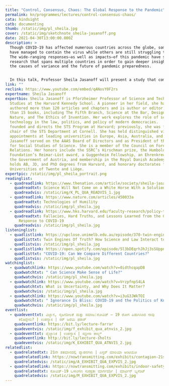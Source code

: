 ```yaml
---
title: "Control, Consensus, Chaos: The Global Response to the Pandemic"
permalink: kn/programmes/lectures/control-consensus-chaos/
cata: hindsight
catb: documenting
thumb: /static/img/pl_sheila.jpg
cover: /static/img/sketchnote_sheila-jasanoff.png
date: 2021-04-30T13:00:00.000Z
description: >
  Though COVID-19 has affected numerous countries across the globe, some nations
  have managed to contain the virus while others are still struggling to do so.
  The wide-ranging responses—as well as impacts—of this pandemic have spurred
  research that spans multiple countries in order to gain deeper insights into
  the causes of variance and the future of pandemic preparedness.


  In this talk, Professor Sheila Jasanoff will present a study that compared pandemic responses in eighteen countries. Research teams in each country have closely followed the crisis in three interlocking sectors—health, economy, politics—providing vital information on how and why Covid-19 has produced such different outcomes and what policy-makers can do moving forward. Jasanoff, who co-directed the study, will talk about the most surprising findings from this massive undertaking and discuss how they can inform our understanding of the human impacts of the pandemic.
link: ""
reclink: https://www.youtube.com/embed/qANosY0F2rs
expertname: Sheila Jasanoff
expertbio: Sheila Jasanoff is Pforzheimer Professor of Science and Technology
  Studies at the Harvard Kennedy School. A pioneer in her field, she has
  authored more than 120 articles and chapters and is author or editor of more
  than 15 books, including The Fifth Branch, Science at the Bar, Designs on
  Nature, and The Ethics of Invention. Her work explores the role of science and
  technology in the law, politics, and policy of modern democracies.   She
  founded and directs the STS Program at Harvard; previously, she was founding
  chair of the STS Department at Cornell. She has held distinguished visiting
  appointments at leading universities in Europe, Asia, Australia, and the US.
  Jasanoff served on the AAAS Board of Directors and as President of the Society
  for Social Studies of Science. She is a member of the Council on Foreign
  Relations. Her honors include the SSRC’s Hirschman prize, the Humboldt
  Foundation’s Reimar-Lüst award, a Guggenheim Fellowship, an Ehrenkreuz from
  the Government of Austria, and membership in the Royal Danish Academy. She
  holds AB, JD, and PhD degrees from Harvard, and honorary doctorates from the
  Universities of Twente and Liège.
expertpic: /static/img/pl_sheila_portrait.png
readinglist:
  - quadreadlink: https://www.thenation.com/article/society/sheila-jasanoff-interview-coronavirus/
    quadreadtxt: Science Will Not Come on a White Horse With a Solution
    quadreadvis: /static/img/K_PL_QUA_READVIS_1.jpg
  - quadreadlink: https://www.nature.com/articles/450033a
    quadreadtxt: Technologies of Humility
    quadreadvis: /static/img/pl_sheila.jpg
  - quadreadlink: https://www.hks.harvard.edu/faculty-research/policy-topics/health/fallacies-hard-truths-and-lessons-learned-global-response
    quadreadtxt: Fallacies, Hard Truths, and Lessons Learned from the Global
      Response to COVID-19
    quadreadvis: /static/img/pl_sheila.jpg
listeninglist:
  - quadlistlink: https://upclose.unimelb.edu.au/episode/370-twin-engines-truth-how-science-and-law-interact-construct-our-world
    quadlisttxt: Twin Engines Of Truth? How Science and Law Interact to Construct Our World
    quadlistvis: /static/img/pl_sheila.jpg
  - quadlistlink: https://open.spotify.com/episode/5l3bDEqrhJhJj3sSUppndY?si=ldL-e0_mRS6xg4gfm92IlQ
    quadlisttxt: "COVID-19: Can We Compare Different Countries?"
    quadlistvis: /static/img/pl_sheila.jpg
watchinglist:
  - quadwatchlink: https://www.youtube.com/watch?v=0idthcqapD8
    quadwatchtxt: " Can Science Make Sense of Life?"
    quadwatchvis: /static/img/pl_sheila.jpg
  - quadwatchlink: https://www.youtube.com/watch?v=VrzpfnpS4LA
    quadwatchtxt: What is Uncertainty, and Why Does It Matter?
    quadwatchvis: /static/img/pl_sheila.jpg
  - quadwatchlink: https://www.youtube.com/watch?v=i3uG3JWkTOI
    quadwatchtxt: " Ignorance Is Bliss: COVID-19 and the Politics of Knowledge"
    quadwatchvis: /static/img/pl_sheila.jpg
eventlist:
  - quadeventtxt: ವಿಜ್ಞಾನ, ಸೃಜನಶೀಲತೆ ಮತ್ತು ಸಮಾಜ:ಕೋವಿಡ್‌ – 19 ರೋಗ ಪಿಡುಗಿನಿಂದ ನಾವು
      ಕಲಿತಿದ್ದೇನು? | ಉಪನ್ಯಾಸ | ಸರ್‌ ಜರೆಮಿ ಫರಾರ್‌
    quadeventlink: https://bit.ly/lecture-farrar
    quadeventvis: /static/img/f_exhibit_qua_atnvis_2.jpg
  - quadeventtxt: ವೈಜ್ಞಾನಿಕ | ಉಪನ್ಯಾಸ | ಸಬ್ರೀನಾ ಶಾಲ್ಟ್ಸ್‌
    quadeventlink: http://bit.ly/lecture-sholts
    quadeventvis: /static/img/K_EXHIBIT_QUA_ATNVIS_2.jpg
relatedlist:
  - quadrelatedtxt: 21ನೇ ಶತಮಾನದಲ್ಲಿ ವ್ಯಾಪನಗಳು | ಎಸ್ತರ್‌ ಮಾರಿಯಾ ಆಂಟಿಯೋ
    quadrelatedlink: https://nowtransmitting.com/exhibits/contagion-21st-century/
    quadrelatedvis: /static/img/A_EXHIBIT_QUA_EXPVIS_2.jpg
  - quadrelatedlink: https://nowtransmitting.com/exhibits/indoor-safety-guidelines/
    quadrelatedtxt: ಕೋವಿಡ್-19 ‌ಒಳಾಂಗಣ ಸುರಕ್ಷತಾ ಮಾರ್ಗದರ್ಶಿ | ಮಾರ್ಟಿನ್‌ ಬ್ಯಸೆಂಟ್
    quadrelatedvis: /static/img/M_EXHIBIT_QUA_EXPVIS_2.jpg
---
```

